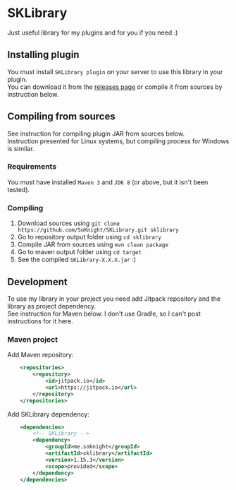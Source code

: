 # SKLibrary
Just useful library for my plugins and for you if you need :)

## Installing plugin
You must install `SKLibrary plugin` on your server to use this library in your plugin.<br>
You can download it from the [releases page](https://github.com/SoKnight/SKLibrary/releases) or 
compile it from sources by instruction below.

## Compiling from sources
See instruction for compiling plugin JAR from sources below.<br>
Instruction presented for Linux systems, but compiling process for Windows is similar.

### Requirements
You must have installed `Maven 3` and `JDK 8` (or above, but it isn't been tested).

### Compiling
1) Download sources using `git clone https://github.com/SoKnight/SKLibrary.git sklibrary`
2) Go to repository output folder using `cd sklibrary`
3) Compile JAR from sources using `mvn clean package`
4) Go to maven output folder using `cd target`
5) See the compiled `SKLibrary-X.X.X.jar` :)

## Development
To use my library in your project you need add Jitpack repository and the library as project dependency.<br>
See instruction for Maven below. I don't use Gradle, so I can't post instructions for it here.

### Maven project
Add Maven repository:
```xml
    <repositories>
        <repository>
            <id>jitpack.io</id>
            <url>https://jitpack.io</url>
        </repository>
    </repositories>
```
Add SKLibrary dependency:
```xml
    <dependencies>
        <!-- SKLibrary -->
        <dependency>
            <groupId>me.soknight</groupId>
            <artifactId>sklibrary</artifactId>
            <version>1.15.3</version>
            <scope>provided</scope>
        </dependency>
    </dependencies>
```
